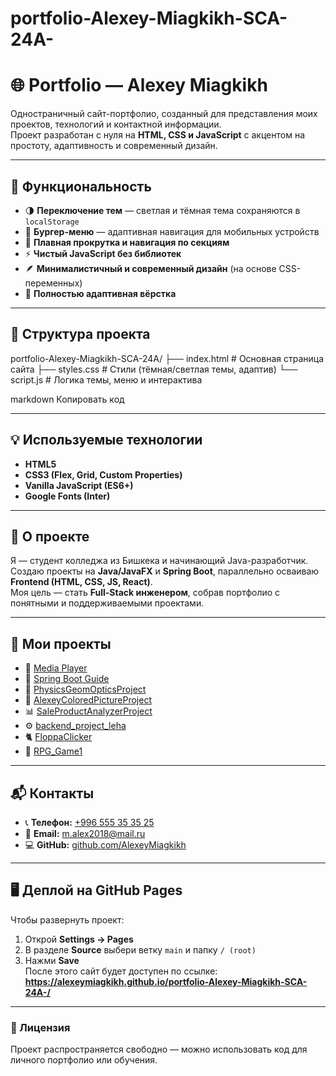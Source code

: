 # portfolio-Alexey-Miagkikh-SCA-24A-

# 🌐 Portfolio — Alexey Miagkikh

Одностраничный сайт-портфолио, созданный для представления моих проектов, технологий и контактной информации.  
Проект разработан с нуля на **HTML, CSS и JavaScript** с акцентом на простоту, адаптивность и современный дизайн.

---

## 🚀 Функциональность

- 🌗 **Переключение тем** — светлая и тёмная тема сохраняются в `localStorage`
- 🍔 **Бургер-меню** — адаптивная навигация для мобильных устройств
- 🧭 **Плавная прокрутка и навигация по секциям**
- ⚡ **Чистый JavaScript без библиотек**
- 🪶 **Минималистичный и современный дизайн** (на основе CSS-переменных)
- 📱 **Полностью адаптивная вёрстка**

---

## 🧩 Структура проекта

portfolio-Alexey-Miagkikh-SCA-24A/
├── index.html # Основная страница сайта
├── styles.css # Стили (тёмная/светлая темы, адаптив)
└── script.js # Логика темы, меню и интерактива

markdown
Копировать код

---

## 💡 Используемые технологии

- **HTML5**
- **CSS3 (Flex, Grid, Custom Properties)**
- **Vanilla JavaScript (ES6+)**
- **Google Fonts (Inter)**

---

## 🧠 О проекте

Я — студент колледжа из Бишкека и начинающий Java-разработчик.  
Создаю проекты на **Java/JavaFX** и **Spring Boot**, параллельно осваиваю **Frontend (HTML, CSS, JS, React)**.  
Моя цель — стать **Full-Stack инженером**, собрав портфолио с понятными и поддерживаемыми проектами.

---

## 🔗 Мои проекты

- 🎵 [Media Player](https://github.com/AlexeyMiagkikh/MediaPlayer2Attempt)
- 🌱 [Spring Boot Guide](https://github.com/AlexeyMiagkikh/spring-boot-guide-main)
- 🔭 [PhysicsGeomOpticsProject](https://github.com/AlexeyMiagkikh/PhysicsGeomOpticsProject)
- 🎨 [AlexeyColoredPictureProject](https://github.com/AlexeyMiagkikh/AlexeyColoredPictureProject)
- 📊 [SaleProductAnalyzerProject](https://github.com/AlexeyMiagkikh/AlexeySaleProductAnalyzerProject)
- ⚙️ [backend_project_leha](https://github.com/AlexeyMiagkikh/backend_project_leha)
- 🐈 [FloppaClicker](https://github.com/AlexeyMiagkikh/FloppaClicker)
- 🧙 [RPG_Game1](https://github.com/AlexeyMiagkikh/RPG_Game1)

---

## 📬 Контакты

- 📞 **Телефон:** [+996 555 35 35 25](tel:+996555353525)  
- 📧 **Email:** [m.alex2018@mail.ru](mailto:m.alex2018@mail.ru)  
- 💻 **GitHub:** [github.com/AlexeyMiagkikh](https://github.com/AlexeyMiagkikh)

---

## 🖥️ Деплой на GitHub Pages

Чтобы развернуть проект:
1. Открой **Settings → Pages**
2. В разделе **Source** выбери ветку `main` и папку `/ (root)`
3. Нажми **Save**  
   После этого сайт будет доступен по ссылке:  
   **https://alexeymiagkikh.github.io/portfolio-Alexey-Miagkikh-SCA-24A-/**

---

### 🏁 Лицензия

Проект распространяется свободно — можно использовать код для личного портфолио или обучения.
